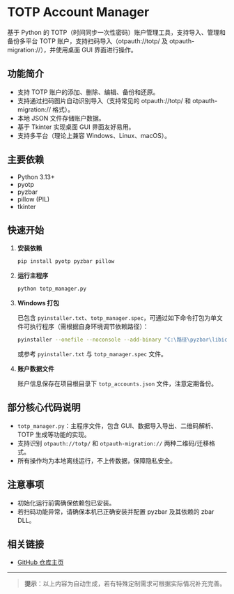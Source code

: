 # TOTP Account Manager

基于 Python 的 TOTP（时间同步一次性密码）账户管理工具，支持导入、管理和备份多平台 TOTP 账户，支持扫码导入（otpauth://totp/ 及 otpauth-migration://），并使用桌面 GUI 界面进行操作。

## 功能简介

- 支持 TOTP 账户的添加、删除、编辑、备份和还原。
- 支持通过扫码图片自动识别导入（支持常见的 otpauth://totp/ 和 otpauth-migration:// 格式）。
- 本地 JSON 文件存储账户数据。
- 基于 Tkinter 实现桌面 GUI 界面友好易用。
- 支持多平台（理论上兼容 Windows、Linux、macOS）。

## 主要依赖

- Python 3.13+
- pyotp
- pyzbar
- pillow (PIL)
- tkinter

## 快速开始

1. **安装依赖**

   ```bash
   pip install pyotp pyzbar pillow
   ```

2. **运行主程序**

   ```bash
   python totp_manager.py
   ```

3. **Windows 打包**

   已包含 `pyinstaller.txt`、`totp_manager.spec`，可通过如下命令打包为单文件可执行程序（需根据自身环境调节依赖路径）：

   ```bash
   pyinstaller --onefile --noconsole --add-binary "C:\路径\pyzbar\libiconv.dll;pyzbar" --add-binary "C:\路径\pyzbar\libzbar-64.dll;pyzbar" totp_manager.py
   ```

   或参考 `pyinstaller.txt` 与 `totp_manager.spec` 文件。

4. **账户数据文件**

   账户信息保存在项目根目录下 `totp_accounts.json` 文件，注意定期备份。

## 部分核心代码说明

- `totp_manager.py`：主程序文件，包含 GUI、数据导入导出、二维码解析、TOTP 生成等功能的实现。
- 支持识别 `otpauth://totp/` 和 `otpauth-migration://` 两种二维码/迁移格式。
- 所有操作均为本地离线运行，不上传数据，保障隐私安全。

## 注意事项

- 初始化运行前需确保依赖包已安装。
- 若扫码功能异常，请确保本机已正确安装并配置 pyzbar 及其依赖的 zbar DLL。

## 相关链接

- [GitHub 仓库主页](https://github.com/lanbing1989/totp_account_manage)

---

> **提示**：以上内容为自动生成，若有特殊定制需求可根据实际情况补充完善。